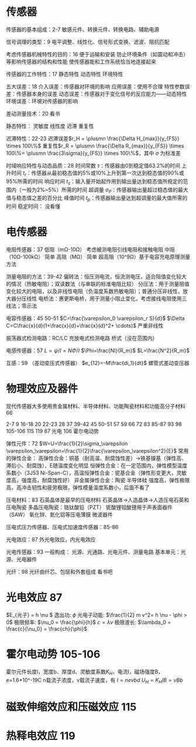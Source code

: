 # 传感器

传感器的基本组成：2-7
敏感元件、转换元件、转换电路、辅助电源

信号调理的类型：9
电平调整、线性化、信号形式变换、滤波、阻抗匹配

考虑传感器机械特性的目的：16
便于运输和安装
防止环境条件（如震动和冲击）等影响传感器的结构和性能
使传感器能和工作系统恰当地连接起来

传感器的工作特性：17
静态特性
动态特性
环境特性

五大误差：18
介入误差：传感器对环境的影响
应用误差：使用不合理
特性参数误差：传感器本身的误差
动态误差：传感器对于变化信号的反应能力——动态特性
环境误差：环境对传感器的影响

差动测量技术：20
看书

静态特性：
灵敏度
线性度
迟滞
重复性

迟滞特性：22-23
迟滞误差$r_H = \plusmn \frac{\Delta H_{max}}{y_{FS}} \times 100\%$
重复性$r_R = \plusmn \frac{\Delta R_{max}}{y_{FS}} \times 100\%= \plusmn \frac{3\sigma}{y_{FS}} \times 100\%$，其中 $\sigma$ 为标准差

时域响应特性与动态品质：28
时间常数 $\tau$：传感器由0到稳定值63.2%的时间
上升时间 $t_r$：传感器从最初稳态值的5%或10%上升到第一次达到稳态值的90%或95%所需的时间
响应时间 $t_s$：输入量开始起作用到输出量达到稳态值所规定的范围内（一般为2%~5%）所需的时间
超调量 $\sigma_P$：传感器输出量超过稳态值的最大值与稳态值之差的百分比
峰值时间 $t_p$：传感器输出量达到超调量的最大值所需的时间
稳定时间： 没看懂

# 电传感器

电阻传感器：37
低阻（mΩ-10Ω） 考虑被测电阻引线电阻和接触电阻
中阻（10Ω-100kΩ） 简单
高阻（MΩ） 简单
超高阻（10^9Ω）基于电容充电原理测量方法

测量电阻的方法：39-42
偏转法：恒压测电流，恒流测电压，适合阻值变化较大的情况（热敏电阻）；双读数法（与串联的标准电阻比较）
分压法：用于测量阻值变化较大的电阻，以及非线性电阻（负温度系数热敏电阻）；普通分压非线性，放大器分压线性
电桥法：惠更斯电桥，用于测量小阻止变化，考虑接线电阻使用三线法；零示法

电容传感器：45 50-51
$C=\frac{\varepsilon_0 \varepsilon_r S}{d}$
$\Delta C=C\frac{x}{d}(1+\frac{x}{d}+\frac{x}{d}^2+ \cdots)$
严重非线性

振荡器式检测电路：RC/LC
充放电式检测电路
桥式（没在范围内）


电感传感器：57
$L=\psi/I=N\Phi/I$
$\Phi=\frac{NI}{R_m}$
$L=\frac{N^2}{R_m}$

互感：59 （差动变压式传感器）
$e_{12}=-M\frac{di_1}{dt}$
螺管式差动变压器

# 物理效应及器件

现代传感器大多使用贵金属材料、半导体材料、功能陶瓷材料和功能高分子材料 66


2-7 9 16-18 20 22-23 28 37 39-42 45 50-51
57 59 
66 72 83 85-87 93 98 105-106 115 119
87 光电
106 霍尔电动势

弹性元件：72
$W=U=\frac{1}{2}\sigma_\varepsilon \varepsilon_\varepsilon=\frac{1}{2}\frac{\varepsilon_\varepsilon^2}{E}$
常用的弹性合金：
高弹性合金：铜基（耐高温、耐腐蚀性差）->铁基镍基（弹性高、滞后小、耐腐蚀），E随温度变化明显
恒弹性合金：在一定范围内，弹性模型温度系数小（3J53 Ni-Span-C），高温恒弹性合金：铌基合金（弹性形变更大，灵敏度高，强度高，耐腐蚀性好）
非金属弹性合金：陶瓷 半导体硅
强度高，弹性极限高，高冲击韧性和疲劳极限，弹性模量温度系数小，后面不看了

压电材料：83
石英晶体是最早的压电材料
石英晶体->人造晶体->人造压电石英和压电陶瓷
多晶压电陶瓷：锆钛酸铅（PZT）
铌酸锂钽酸锂用于声表面器件（SAW）
氧化锌、氮化铝等压电薄膜 微波器件

压电式压力传感器、压电式加速度传感器：85-86

光电效应：87
外光电效应，内光电效应

光电传感器：93
一般构成：
光源、光通路、光电元件、测量电路
基本单元：光源、光电器件

光纤：98
光纤由纤芯、包层和外套组成
看书吧


# 光电效应 87

$E_{光子} = h \nu $
逸出功: $\phi$
光电子动能: $\frac{1}{2} m v^2= h \nu - \phi > 0$
极限频率: $\nu_0 = \frac{\phi}{h}$
$c = \lambda \nu$
极限波长: $\lambda_0 = \frac{c}{\nu_0} = \frac{ch}{\phi}$

# 霍尔电动势 105-106

霍尔元件长度l，宽度b、厚度d、灵敏度系数$K_H$，电流I，磁场强度B，e=1.6*10^-19C
n载流子浓度，v载流子速度，有
$I=nevbd$
$U_H=K_HIB=vBb$

# 磁致伸缩效应和压磁效应 115

# 热释电效应 119
